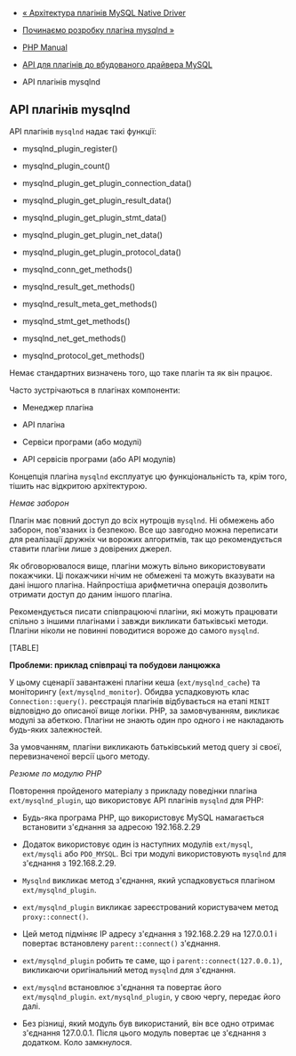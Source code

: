 - [« Архітектура плагінів MySQL Native
Driver](mysqlnd.plugin.architecture.md)
- [Починаємо розробку плагіна mysqlnd
»](mysqlnd.plugin.developing.md)

- [PHP Manual](index.md)
- [API для плагінів до вбудованого драйвера MySQL](mysqlnd.plugin.md)
- API плагінів mysqlnd

## API плагінів mysqlnd

API плагінів `mysqlnd` надає такі функції:

- mysqlnd_plugin_register()

- mysqlnd_plugin_count()

- mysqlnd_plugin_get_plugin_connection_data()

- mysqlnd_plugin_get_plugin_result_data()

- mysqlnd_plugin_get_plugin_stmt_data()

- mysqlnd_plugin_get_plugin_net_data()

- mysqlnd_plugin_get_plugin_protocol_data()

- mysqlnd_conn_get_methods()

- mysqlnd_result_get_methods()

- mysqlnd_result_meta_get_methods()

- mysqlnd_stmt_get_methods()

- mysqlnd_net_get_methods()

- mysqlnd_protocol_get_methods()

Немає стандартних визначень того, що таке плагін та як він працює.

Часто зустрічаються в плагінах компоненти:

- Менеджер плагіна

- API плагіна

- Сервіси програми (або модулі)

- API сервісів програми (або API модулів)

Концепція плагіна `mysqlnd` експлуатує цю функціональність та, крім
того, тішить нас відкритою архітектурою.

*Немає заборон*

Плагін має повний доступ до всіх нутрощів `mysqlnd`. Ні
обмежень або заборон, пов'язаних із безпекою. Все що завгодно
можна переписати для реалізації дружніх чи ворожих алгоритмів,
так що рекомендується ставити плагіни лише з довірених джерел.

Як обговорювалося вище, плагіни можуть вільно використовувати покажчики. Ці
покажчики нічим не обмежені та можуть вказувати на дані іншого
плагіна. Найпростіша арифметична операція дозволить отримати доступ до
даним іншого плагіна.

Рекомендується писати співпрацюючі плагіни, які можуть працювати
спільно з іншими плагінами і завжди викликати батьківські методи.
Плагіни ніколи не повинні поводитися вороже до самого `mysqlnd`.

[TABLE]

**Проблеми: приклад співпраці та побудови ланцюжка**

У цьому сценарії завантажені плагіни кеша (`ext/mysqlnd_cache`) та
моніторингу (`ext/mysqlnd_monitor`). Обидва успадковують клас
`Connection::query()`. реєстрація плагінів відбувається на етапі `MINIT`
відповідно до описаної вище логіки. PHP, за замовчуванням, викликає
модулі за абеткою. Плагіни не знають один про одного і не
накладають будь-яких залежностей.

За умовчанням, плагіни викликають батьківський метод query зі своєї,
перевизначеної версії цього методу.

*Резюме по модулю PHP*

Повторення пройденого матеріалу з прикладу поведінки плагіна
`ext/mysqlnd_plugin`, що використовує API плагінів `mysqlnd` для PHP:

- Будь-яка програма PHP, що використовує MySQL намагається встановити
з'єднання за адресою 192.168.2.29

- Додаток використовує один із наступних модулів `ext/mysql`,
`ext/mysqli` або `PDO_MYSQL`. Всі три модулі використовують `mysqlnd`
для з'єднання з 192.168.2.29.

- `Mysqlnd` викликає метод з'єднання, який успадковується плагіном
`ext/mysqlnd_plugin`.

- `ext/mysqlnd_plugin` викликає зареєстрований користувачем метод
`proxy::connect()`.

- Цей метод підміняє IP адресу з'єднання з 192.168.2.29 на 127.0.0.1
і повертає встановлену `parent::connect()` з'єднання.

- `ext/mysqlnd_plugin` робить те саме, що і
`parent::connect(127.0.0.1)`, викликаючи оригінальний метод `mysqlnd`
для з'єднання.

- `ext/mysqlnd` встановлює з'єднання та повертає його
`ext/mysqlnd_plugin`. `ext/mysqlnd_plugin`, у свою чергу, передає
його далі.

- Без різниці, який модуль був використаний, він все одно отримає
з'єднання 127.0.0.1. Після цього модуль повертає це
з'єднання з додатком. Коло замкнулося.
